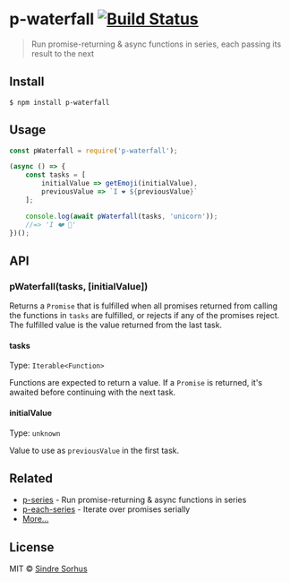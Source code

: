 # p-waterfall [![Build Status](https://travis-ci.org/sindresorhus/p-waterfall.svg?branch=master)](https://travis-ci.org/sindresorhus/p-waterfall)

> Run promise-returning & async functions in series, each passing its result to the next


## Install

```
$ npm install p-waterfall
```


## Usage

```js
const pWaterfall = require('p-waterfall');

(async () => {
	const tasks = [
		initialValue => getEmoji(initialValue),
		previousValue => `I ❤️ ${previousValue}`
	];

	console.log(await pWaterfall(tasks, 'unicorn'));
	//=> 'I ❤️ 🦄'
})();
```


## API

### pWaterfall(tasks, [initialValue])

Returns a `Promise` that is fulfilled when all promises returned from calling the functions in `tasks` are fulfilled, or rejects if any of the promises reject. The fulfilled value is the value returned from the last task.

#### tasks

Type: `Iterable<Function>`

Functions are expected to return a value. If a `Promise` is returned, it's awaited before continuing with the next task.

#### initialValue

Type: `unknown`

Value to use as `previousValue` in the first task.


## Related

- [p-series](https://github.com/sindresorhus/p-series) - Run promise-returning & async functions in series
- [p-each-series](https://github.com/sindresorhus/p-each-series) - Iterate over promises serially
- [More…](https://github.com/sindresorhus/promise-fun)


## License

MIT © [Sindre Sorhus](https://sindresorhus.com)
